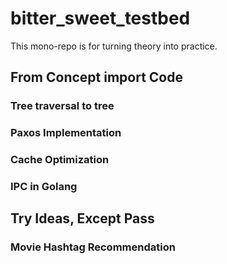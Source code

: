 # bitter_sweet_testbed

This mono-repo is for turning theory into practice. 

## From Concept import Code

### Tree traversal to tree 
### Paxos Implementation
### Cache Optimization
### IPC in Golang

## Try Ideas, Except Pass

### Movie Hashtag Recommendation



